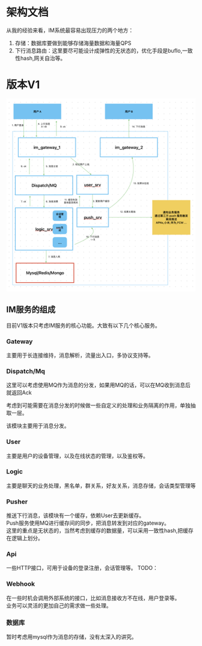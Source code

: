 # 架构文档

从我的经验来看，IM系统最容易出现压力的两个地方：
1. 存储：数据库要做到能够存储海量数据和海量QPS
2. 下行消息路由：这里要尽可能设计成弹性的无状态的，优化手段是bufIo,一致性hash,网关自治等。

# 版本V1
![avatar](./img/archv1.png)

## IM服务的组成
目前V1版本只考虑IM服务的核心功能。大致有以下几个核心服务。
### Gateway
主要用于长连接维持，消息解析，流量出入口，多协议支持等。

### Dispatch/Mq
这里可以考虑使用MQ作为消息的分发，如果用MQ的话，可以在MQ收到消息后就返回Ack

考虑到可能需要在消息分发的时候做一些自定义的处理和业务隔离的作用，单独抽取一层。

该模块主要用于消息分发。

### User
主要是用户的设备管理，以及在线状态的管理，以及鉴权等。

### Logic
主要是聊天的业务处理，黑名单，群关系，好友关系，消息存储，会话类型管理等

### Pusher
推送下行消息，该模块有一个缓存，依赖User去更新缓存。  
Push服务使用MQ进行缓存间的同步，把消息转发到对应的gateway。  
这里的重点是无状态的，当然考虑到缓存的数据量，可以采用一致性hash,把缓存在逻辑上划分。

### Api
一些HTTP接口，可用于设备的登录注册，会话管理等。
TODO：

### Webhook
在一些时机会调用外部系统的接口，比如消息接收方不在线，用户登录等。  
业务可以灵活的更加自己的需求做一些处理。

### 数据库
暂时考虑用mysql作为消息的存储，没有太深入的讲究。